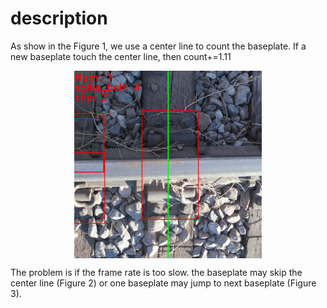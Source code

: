 # description

As show in the Figure 1, we use a center line to count the baseplate. If a new baseplate touch the center line, then count+=1.11
<p align="center"> <img src='Figure 1.gif' align="center" height="300px"> </p>


The problem is if the frame rate is too slow. the baseplate may skip the center line (Figure 2) or one baseplate may jump to next baseplate (Figure 3).
